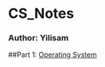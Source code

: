 # CS_Notes
### Author: Yilisam

##Part 1: [Operating System](https://github.com/Yilisameen/CS_Notes/tree/master/%E6%93%8D%E4%BD%9C%E7%B3%BB%E7%BB%9F(Operating%20System))


